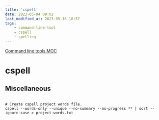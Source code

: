 ```yaml
---
title: 'cspell'
date: 2023-05-04 09:02
last_modified_at: 2023-05-16 18:57
tags:
    - command-line-tool
    - cspell
    - spelling
---
```


[Command line tools MOC](Command%20line%20tools%20MOC.md)

# cspell

## Miscellaneous

```shell

# Create cspell project words file.
cspell --words-only --unique --no-summary --no-progress ** | sort --ignore-case > project-words.txt
```
